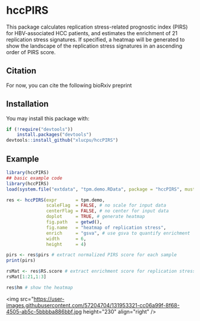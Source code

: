 # hccPIRS

<!-- badges: start -->
<!-- badges: end -->

This package calculates replication stress-related prognostic index (PIRS) for HBV-associated HCC patients, and estimates the enrichment of 21 replication stress signatures. If specified, a heatmap will be generated to show the landscape of the replication stress signatures in an ascending order of PIRS score.

## Citation

For now, you can cite the following bioRxiv preprint

## Installation

You may install this package with:

``` r
if (!require("devtools")) 
    install.packages("devtools")
devtools::install_github("xlucpu/hccPIRS")
```

## Example

``` r
library(hccPIRS)
## basic example code
library(hccPIRS)
load(system.file("extdata", "tpm.demo.RData", package = "hccPIRS", mustWork = TRUE)) # load example data

res <- hccPIRS(expr       = tpm.demo,
               scaleFlag  = FALSE, # no scale for input data
               centerFlag = FALSE, # no center for input data
               doplot     = TRUE, # generate heatmap
               fig.path   = getwd(),
               fig.name   = "heatmap of replication stress",
               enrich     = "gsva", # use gsva to quantify enrichment
               width      = 6,
               height     = 4)

pirs <- res$pirs # extract normalized PIRS score for each sample
print(pirs)

rsMat <- res$RS.score # extract enrichment score for replication stress signatures
rsMat[1:21,1:3]

res$hm # show the heatmap
```
<img src="https://user-images.githubusercontent.com/57204704/131953321-cc06a99f-8f68-4505-ab5c-5bbbba886bbf.jpg height="230" align="right" />
